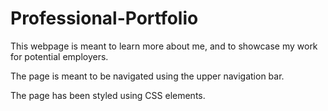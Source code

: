 # Professional-Portfolio

This webpage is meant to learn more about me, and to showcase my work for potential employers. 

The page is meant to be navigated using the upper navigation bar.

The page has been styled using CSS elements.